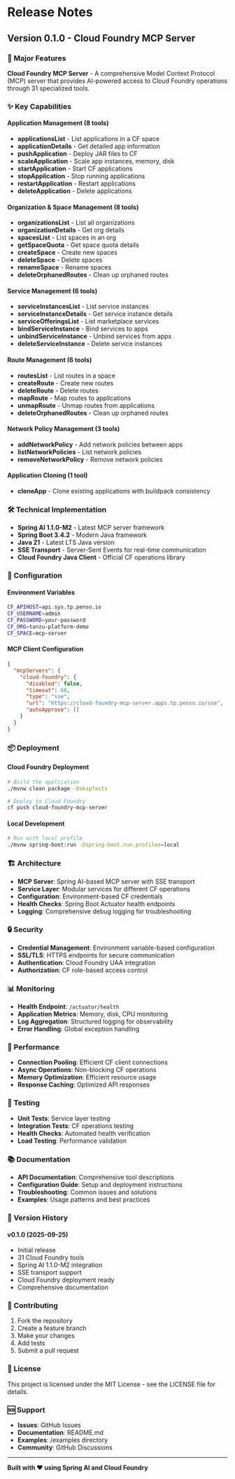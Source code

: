 # Release Notes

## Version 0.1.0 - Cloud Foundry MCP Server

### 🚀 Major Features

**Cloud Foundry MCP Server** - A comprehensive Model Context Protocol (MCP) server that provides AI-powered access to Cloud Foundry operations through 31 specialized tools.

### ✨ Key Capabilities

#### Application Management (8 tools)
- **applicationsList** - List applications in a CF space
- **applicationDetails** - Get detailed app information  
- **pushApplication** - Deploy JAR files to CF
- **scaleApplication** - Scale app instances, memory, disk
- **startApplication** - Start CF applications
- **stopApplication** - Stop running applications
- **restartApplication** - Restart applications
- **deleteApplication** - Delete applications

#### Organization & Space Management (8 tools)
- **organizationsList** - List all organizations
- **organizationDetails** - Get org details
- **spacesList** - List spaces in an org
- **getSpaceQuota** - Get space quota details
- **createSpace** - Create new spaces
- **deleteSpace** - Delete spaces
- **renameSpace** - Rename spaces
- **deleteOrphanedRoutes** - Clean up orphaned routes

#### Service Management (6 tools)
- **serviceInstancesList** - List service instances
- **serviceInstanceDetails** - Get service instance details
- **serviceOfferingsList** - List marketplace services
- **bindServiceInstance** - Bind services to apps
- **unbindServiceInstance** - Unbind services from apps
- **deleteServiceInstance** - Delete service instances

#### Route Management (6 tools)
- **routesList** - List routes in a space
- **createRoute** - Create new routes
- **deleteRoute** - Delete routes
- **mapRoute** - Map routes to applications
- **unmapRoute** - Unmap routes from applications
- **deleteOrphanedRoutes** - Clean up orphaned routes

#### Network Policy Management (3 tools)
- **addNetworkPolicy** - Add network policies between apps
- **listNetworkPolicies** - List network policies
- **removeNetworkPolicy** - Remove network policies

#### Application Cloning (1 tool)
- **cloneApp** - Clone existing applications with buildpack consistency

### 🛠 Technical Implementation

- **Spring AI 1.1.0-M2** - Latest MCP server framework
- **Spring Boot 3.4.2** - Modern Java framework
- **Java 21** - Latest LTS Java version
- **SSE Transport** - Server-Sent Events for real-time communication
- **Cloud Foundry Java Client** - Official CF operations library

### 🔧 Configuration

#### Environment Variables
```bash
CF_APIHOST=api.sys.tp.penso.io
CF_USERNAME=admin
CF_PASSWORD=your-password
CF_ORG=tanzu-platform-demo
CF_SPACE=mcp-server
```

#### MCP Client Configuration
```json
{
  "mcpServers": {
    "cloud-foundry": {
      "disabled": false,
      "timeout": 60,
      "type": "sse",
      "url": "https://cloud-foundry-mcp-server.apps.tp.penso.io/sse",
      "autoApprove": []
    }
  }
}
```

### 📦 Deployment

#### Cloud Foundry Deployment
```bash
# Build the application
./mvnw clean package -DskipTests

# Deploy to Cloud Foundry
cf push cloud-foundry-mcp-server
```

#### Local Development
```bash
# Run with local profile
./mvnw spring-boot:run -Dspring-boot.run.profiles=local
```

### 🏗 Architecture

- **MCP Server**: Spring AI-based MCP server with SSE transport
- **Service Layer**: Modular services for different CF operations
- **Configuration**: Environment-based CF credentials
- **Health Checks**: Spring Boot Actuator health endpoints
- **Logging**: Comprehensive debug logging for troubleshooting

### 🔒 Security

- **Credential Management**: Environment variable-based configuration
- **SSL/TLS**: HTTPS endpoints for secure communication
- **Authentication**: Cloud Foundry UAA integration
- **Authorization**: CF role-based access control

### 📊 Monitoring

- **Health Endpoint**: `/actuator/health`
- **Application Metrics**: Memory, disk, CPU monitoring
- **Log Aggregation**: Structured logging for observability
- **Error Handling**: Global exception handling

### 🚀 Performance

- **Connection Pooling**: Efficient CF client connections
- **Async Operations**: Non-blocking CF operations
- **Memory Optimization**: Efficient resource usage
- **Response Caching**: Optimized API responses

### 🧪 Testing

- **Unit Tests**: Service layer testing
- **Integration Tests**: CF operations testing
- **Health Checks**: Automated health verification
- **Load Testing**: Performance validation

### 📚 Documentation

- **API Documentation**: Comprehensive tool descriptions
- **Configuration Guide**: Setup and deployment instructions
- **Troubleshooting**: Common issues and solutions
- **Examples**: Usage patterns and best practices

### 🔄 Version History

#### v0.1.0 (2025-09-25)
- Initial release
- 31 Cloud Foundry tools
- Spring AI 1.1.0-M2 integration
- SSE transport support
- Cloud Foundry deployment ready
- Comprehensive documentation

### 🤝 Contributing

1. Fork the repository
2. Create a feature branch
3. Make your changes
4. Add tests
5. Submit a pull request

### 📄 License

This project is licensed under the MIT License - see the LICENSE file for details.

### 🆘 Support

- **Issues**: GitHub Issues
- **Documentation**: README.md
- **Examples**: /examples directory
- **Community**: GitHub Discussions

---

**Built with ❤️ using Spring AI and Cloud Foundry**
